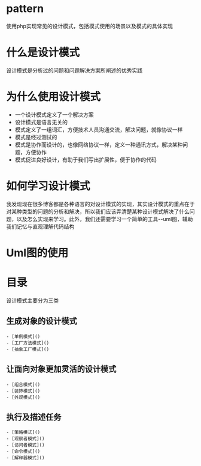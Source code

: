 # pattern
使用php实现常见的设计模式，包括模式使用的场景以及模式的具体实现

# 什么是设计模式

设计模式是分析过的问题和问题解决方案所阐述的优秀实践

 # 为什么使用设计模式

- 一个设计模式定义了一个解决方案
- 设计模式是语言无关的
- 模式定义了一组词汇，方便技术人员沟通交流，解决问题，就像协议一样
- 模式是经过测试的
- 模式是协作而设计的，也像网络协议一样，定义一种通讯方式，解决某种问题，方便协作
- 模式促进良好设计，有助于我们写出扩展性，便于协作的代码

# 如何学习设计模式
 
 我发现现在很多博客都是各种语言的对设计模式的实现，其实设计模式的重点在于对某种类型的问题的分析和解决，所以我们应该弄清楚某种设计模式解决了什么问题，以及怎么实现来学习。此外，我们还需要学习一个简单的工具--uml图，辅助我们记忆与直观理解代码结构
 
 # Uml图的使用
 
 # 目录
 设计模式主要分为三类
 
 ## 生成对象的设计模式
    - [单例模式]()
    - [工厂方法模式]()
    - [抽象工厂模式]()
    
 ## 让面向对象更加灵活的设计模式
    - [组合模式]()
    - [装饰模式]()
    - [外观模式]()
    
 ## 执行及描述任务
    - [策略模式]()
    - [观察者模式]()
    - [访问者模式]()
    - [命令模式]()
    - [解释器模式]()
    
